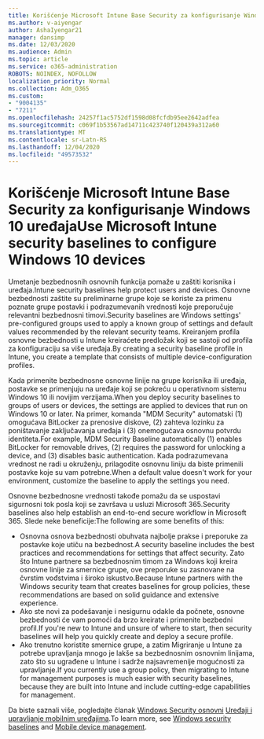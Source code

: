 ```yaml
---
title: Korišćenje Microsoft Intune Base Security za konfigurisanje Windows 10 uređaja
ms.author: v-aiyengar
author: AshaIyengar21
manager: dansimp
ms.date: 12/03/2020
ms.audience: Admin
ms.topic: article
ms.service: o365-administration
ROBOTS: NOINDEX, NOFOLLOW
localization_priority: Normal
ms.collection: Adm_O365
ms.custom:
- "9004135"
- "7211"
ms.openlocfilehash: 24257f1ac5752df1598d08fcfdb95ee2642adfea
ms.sourcegitcommit: c069f1b53567ad14711c423740f120439a312a60
ms.translationtype: MT
ms.contentlocale: sr-Latn-RS
ms.lasthandoff: 12/04/2020
ms.locfileid: "49573532"
---
```

# <a name="use-microsoft-intune-security-baselines-to-configure-windows-10-devices"></a><span data-ttu-id="87291-102">Korišćenje Microsoft Intune Base Security za konfigurisanje Windows 10 uređaja</span><span class="sxs-lookup"><span data-stu-id="87291-102">Use Microsoft Intune security baselines to configure Windows 10 devices</span></span>

<span data-ttu-id="87291-103">Umetanje bezbednosnih osnovnih funkcija pomaže u zaštiti korisnika i uređaja.</span><span class="sxs-lookup"><span data-stu-id="87291-103">Intune security baselines help protect users and devices.</span></span> <span data-ttu-id="87291-104">Osnovne bezbednosti zaštite su preliminarne grupe koje se koriste za primenu poznate grupe postavki i podrazumevanih vrednosti koje preporučuje relevantni bezbednosni timovi.</span><span class="sxs-lookup"><span data-stu-id="87291-104">Security baselines are Windows settings' pre-configured groups used to apply a known group of settings and default values recommended by the relevant security teams.</span></span> <span data-ttu-id="87291-105">Kreiranjem profila osnovne bezbednosti u Intune kreiraćete predložak koji se sastoji od profila za konfiguraciju sa više uređaja.</span><span class="sxs-lookup"><span data-stu-id="87291-105">By creating a security baseline profile in Intune, you create a template that consists of multiple device-configuration profiles.</span></span>

<span data-ttu-id="87291-106">Kada primenite bezbednosne osnovne linije na grupe korisnika ili uređaja, postavke se primenjuju na uređaje koji se pokreću u operativnom sistemu Windows 10 ili novijim verzijama.</span><span class="sxs-lookup"><span data-stu-id="87291-106">When you deploy security baselines to groups of users or devices, the settings are applied to devices that run on Windows 10 or later.</span></span> <span data-ttu-id="87291-107">Na primer, komanda "MDM Security" automatski (1) omogućava BitLocker za prenosive diskove, (2) zahteva lozinku za poništavanje zaključavanja uređaja i (3) onemogućava osnovnu potvrdu identiteta.</span><span class="sxs-lookup"><span data-stu-id="87291-107">For example, MDM Security Baseline automatically (1) enables BitLocker for removable drives, (2) requires the password for unlocking a device, and (3) disables basic authentication.</span></span> <span data-ttu-id="87291-108">Kada podrazumevana vrednost ne radi u okruženju, prilagodite osnovnu liniju da biste primenili postavke koje su vam potrebne.</span><span class="sxs-lookup"><span data-stu-id="87291-108">When a default value doesn't work for your environment, customize the baseline to apply the settings you need.</span></span>

<span data-ttu-id="87291-109">Osnovne bezbednosne vrednosti takođe pomažu da se uspostavi sigurnosni tok posla koji se završava u usluzi Microsoft 365.</span><span class="sxs-lookup"><span data-stu-id="87291-109">Security baselines also help establish an end-to-end secure workflow in Microsoft 365.</span></span> <span data-ttu-id="87291-110">Slede neke beneficije:</span><span class="sxs-lookup"><span data-stu-id="87291-110">The following are some benefits of this:</span></span>

- <span data-ttu-id="87291-111">Osnovna osnova bezbednosti obuhvata najbolje prakse i preporuke za postavke koje utiču na bezbednost.</span><span class="sxs-lookup"><span data-stu-id="87291-111">A security baseline includes the best practices and recommendations for settings that affect security.</span></span> <span data-ttu-id="87291-112">Zato što Intune partnere sa bezbednosnim timom za Windows koji kreira osnovne linije za smernice grupe, ove preporuke su zasnovane na čvrstim vođstvima i široko iskustvo.</span><span class="sxs-lookup"><span data-stu-id="87291-112">Because Intune partners with the Windows security team that creates baselines for group policies, these recommendations are based on solid guidance and extensive experience.</span></span>
- <span data-ttu-id="87291-113">Ako ste novi za podešavanje i nesigurnu odakle da počnete, osnovne bezbednosti će vam pomoći da brzo kreirate i primenite bezbedni profil.</span><span class="sxs-lookup"><span data-stu-id="87291-113">If you're new to Intune and unsure of where to start, then security baselines will help you quickly create and deploy a secure profile.</span></span>
- <span data-ttu-id="87291-114">Ako trenutno koristite smernice grupe, a zatim Migriranje u Intune za potrebe upravljanja mnogo je lakše sa bezbednosnim osnovnim linijama, zato što su ugrađene u Intune i sadrže najsavremenije mogućnosti za upravljanje.</span><span class="sxs-lookup"><span data-stu-id="87291-114">If you currently use a group policy, then migrating to Intune for management purposes is much easier with security baselines, because they are built into Intune and include cutting-edge capabilities for management.</span></span>

<span data-ttu-id="87291-115">Da biste saznali više, pogledajte članak [Windows Security osnovni](https://go.microsoft.com/fwlink/?linkid=2141503) [Uređaji i upravljanje mobilnim uređajima](https://go.microsoft.com/fwlink/?linkid=2141701).</span><span class="sxs-lookup"><span data-stu-id="87291-115">To learn more, see [Windows security baselines](https://go.microsoft.com/fwlink/?linkid=2141503) and [Mobile device management](https://go.microsoft.com/fwlink/?linkid=2141701).</span></span>